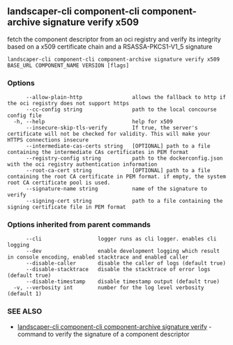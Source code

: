 ## landscaper-cli component-cli component-archive signature verify x509

fetch the component descriptor from an oci registry and verify its integrity based on a x509 certificate chain and a RSASSA-PKCS1-V1_5 signature

```
landscaper-cli component-cli component-archive signature verify x509 BASE_URL COMPONENT_NAME VERSION [flags]
```

### Options

```
      --allow-plain-http                allows the fallback to http if the oci registry does not support https
      --cc-config string                path to the local concourse config file
  -h, --help                            help for x509
      --insecure-skip-tls-verify        If true, the server's certificate will not be checked for validity. This will make your HTTPS connections insecure
      --intermediate-cas-certs string   [OPTIONAL] path to a file containing the intermediate CAs certificates in PEM format
      --registry-config string          path to the dockerconfig.json with the oci registry authentication information
      --root-ca-cert string             [OPTIONAL] path to a file containing the root CA certificate in PEM format. if empty, the system root CA certificate pool is used.
      --signature-name string           name of the signature to verify
      --signing-cert string             path to a file containing the signing certificate file in PEM format
```

### Options inherited from parent commands

```
      --cli                  logger runs as cli logger. enables cli logging
      --dev                  enable development logging which result in console encoding, enabled stacktrace and enabled caller
      --disable-caller       disable the caller of logs (default true)
      --disable-stacktrace   disable the stacktrace of error logs (default true)
      --disable-timestamp    disable timestamp output (default true)
  -v, --verbosity int        number for the log level verbosity (default 1)
```

### SEE ALSO

* [landscaper-cli component-cli component-archive signature verify](landscaper-cli_component-cli_component-archive_signature_verify.md)	 - command to verify the signature of a component descriptor

